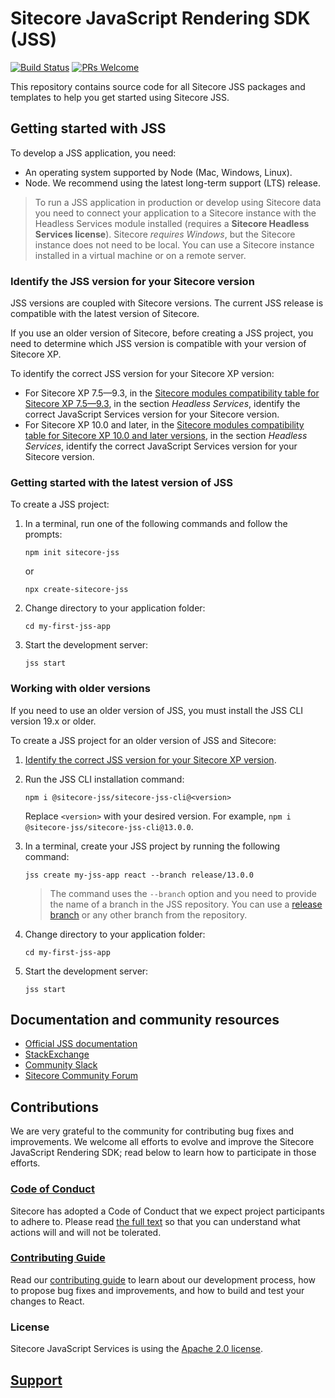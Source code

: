 # Sitecore JavaScript Rendering SDK (JSS)

[![Build Status](https://dev.azure.com/sitecore-devex/headless-javascript/_apis/build/status/Sitecore.jss?branchName=dev)](https://dev.azure.com/sitecore-devex/headless-javascript/_build/latest?definitionId=8&branchName=dev) [![PRs Welcome](https://img.shields.io/badge/PRs-welcome-brightgreen.svg)](CONTRIBUTING.md)

This repository contains source code for all Sitecore JSS packages and templates to help you get started using Sitecore JSS.

## Getting started with JSS

To develop a JSS application, you need:

- An operating system supported by Node (Mac, Windows, Linux).
- Node. We recommend using the latest long-term support (LTS) release.

> To run a JSS application in production or develop using Sitecore data you need to connect your application to a Sitecore instance with the Headless Services module installed (requires a **Sitecore Headless Services license**). Sitecore _requires Windows_, but the Sitecore instance does not need to be local. You can use a Sitecore instance installed in a virtual machine or on a remote server.

### Identify the JSS version for your Sitecore version

JSS versions are coupled with Sitecore versions. The current JSS release is compatible with the latest version of Sitecore.

If you use an older version of Sitecore, before creating a JSS project, you need to determine which JSS version is compatible with your version of Sitecore XP.

To identify the correct JSS version for your Sitecore XP version:

- For Sitecore XP 7.5—9.3, in the [Sitecore modules compatibility table for Sitecore XP 7.5—9.3](https://support.sitecore.com/kb?id=kb_article_view&sysparm_article=KB0541788), in the section _Headless Services_, identify the correct JavaScript Services version for your Sitecore version.
- For Sitecore XP 10.0 and later, in the [Sitecore modules compatibility table for Sitecore XP 10.0 and later versions](https://support.sitecore.com/kb?id=kb_article_view&sysparm_article=KB1000576), in the section _Headless Services_, identify the correct JavaScript Services version for your Sitecore version.

### Getting started with the latest version of JSS

To create a JSS project:

1. In a terminal, run one of the following commands and follow the prompts:

   ```
   npm init sitecore-jss
   ```

   or

   ```
   npx create-sitecore-jss
   ```

2. Change directory to your application folder:
   ```
   cd my-first-jss-app
   ```
3. Start the development server:
   ```
   jss start
   ```

### Working with older versions

If you need to use an older version of JSS, you must install the JSS CLI version 19.x or older.

To create a JSS project for an older version of JSS and Sitecore:

1. [Identify the correct JSS version for your Sitecore XP version](#identify-the-jss-version-for-your-sitecore-version).

2. Run the JSS CLI installation command:
   ```
   npm i @sitecore-jss/sitecore-jss-cli@<version>
   ```
   Replace `<version>` with your desired version. For example, `npm i @sitecore-jss/sitecore-jss-cli@13.0.0`.
3. In a terminal, create your JSS project by running the following command:

   ```
   jss create my-jss-app react --branch release/13.0.0
   ```

   > The command uses the `--branch` option and you need to provide the name of a branch in the JSS repository. You can use a [release branch](https://github.com/Sitecore/jss/branches/all?query=release%2F) or any other branch from the repository.

4. Change directory to your application folder:
   ```
   cd my-first-jss-app
   ```
5. Start the development server:
   ```
   jss start
   ```

## Documentation and community resources

- [Official JSS documentation](https://doc.sitecore.com/xp/en/developers/hd/200/sitecore-headless-development/sitecore-javascript-rendering-sdks--jss-.html)
- [StackExchange](https://sitecore.stackexchange.com/)
- [Community Slack](https://sitecorechat.slack.com/messages/jss)
- [Sitecore Community Forum](https://community.sitecore.net/developers/f/40)

## Contributions

We are very grateful to the community for contributing bug fixes and improvements. We welcome all efforts to evolve and improve the Sitecore JavaScript Rendering SDK; read below to learn how to participate in those efforts.

### [Code of Conduct](CODE_OF_CONDUCT.md)

Sitecore has adopted a Code of Conduct that we expect project participants to adhere to. Please read [the full text](CODE_OF_CONDUCT.md) so that you can understand what actions will and will not be tolerated.

### [Contributing Guide](CONTRIBUTING.md)

Read our [contributing guide](CONTRIBUTING.md) to learn about our development process, how to propose bug fixes and improvements, and how to build and test your changes to React.

### License

Sitecore JavaScript Services is using the [Apache 2.0 license](LICENSE.MD).

## [Support](SUPPORT.md)
